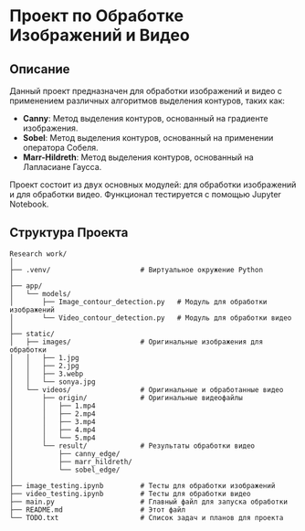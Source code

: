 # Проект по Обработке Изображений и Видео

## Описание
Данный проект предназначен для обработки изображений и видео с применением различных алгоритмов выделения контуров, таких как:
- **Canny**: Метод выделения контуров, основанный на градиенте изображения.
- **Sobel**: Метод выделения контуров, основанный на применении оператора Собеля.
- **Marr-Hildreth**: Метод выделения контуров, основанный на Лапласиане Гаусса.

Проект состоит из двух основных модулей: для обработки изображений и для обработки видео. Функционал тестируется с помощью Jupyter Notebook.

## Структура Проекта

```plaintext
Research work/
│
├── .venv/                      # Виртуальное окружение Python
│
├── app/
│   └── models/
│       ├── Image_contour_detection.py   # Модуль для обработки изображений
│       └── Video_contour_detection.py   # Модуль для обработки видео
│
├── static/                     
│   ├── images/                 # Оригинальные изображения для обработки
│   │   ├── 1.jpg
│   │   ├── 2.jpg
│   │   ├── 3.webp
│   │   └── sonya.jpg
│   └── videos/                 # Оригинальные и обработанные видео
│       ├── origin/             # Оригинальные видеофайлы
│       │   ├── 1.mp4
│       │   ├── 2.mp4
│       │   ├── 3.mp4
│       │   ├── 4.mp4
│       │   └── 5.mp4
│       └── result/             # Результаты обработки видео
│           ├── canny_edge/
│           ├── marr_hildreth/
│           └── sobel_edge/
│
├── image_testing.ipynb         # Тесты для обработки изображений
├── video_testing.ipynb         # Тесты для обработки видео
├── main.py                     # Главный файл для запуска обработки
├── README.md                   # Этот файл
└── TODO.txt                    # Список задач и планов для проекта
